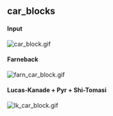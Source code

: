 ## car_blocks

#### Input
![car_block.gif](./gifs/car_blocks.gif)

#### Farneback
![farn_car_block.gif](./gifs/farn_car_blocks.gif)

#### Lucas-Kanade + Pyr + Shi-Tomasi
![lk_car_block.gif](./gifs/lk_car_blocks.gif)